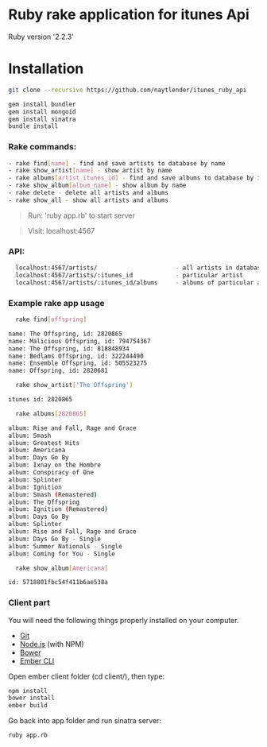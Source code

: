 # Ruby rake application for itunes Api
  Ruby version '2.2.3'

# Installation
```sh
git clone --recursive https://github.com/naytlender/itunes_ruby_api

gem install bundler
gem install mongoid
gem install sinatra
bundle install
```
### Rake commands:
  ```sh
  - rake find[name] - find and save artists to database by name
  - rake show_artist[name] - show artist by name
  - rake albums[artist_itunes_id] - find and save albums to database by itunes_id
  - rake show_album[album_name] - show album by name
  - rake delete - delete all artists and albums
  - rake show_all - show all artists and albums
  ```

> Run: 'ruby app.rb' to start server

> Visit: localhost:4567

### API:
  ```sh
    localhost:4567/artists/                      - all artists in database
    localhost:4567/artists/:itunes_id            - particular artist
    localhost:4567/artists/:itunes_id/albums     - albums of particular artist
  ```
### Example rake app usage
```sh
  rake find[offspring]
```
```sh
name: The Offspring, id: 2820865
name: Malicious Offspring, id: 794754367
name: The Offspring, id: 818848934
name: Bedlams Offspring, id: 322244490
name: Ensemble Offspring, id: 505523275
name: Offspring, id: 2820681
```
```sh
  rake show_artist['The Offspring']
```
```sh
itunes id: 2820865
```
```sh
  rake albums[2820865]
```
```sh
album: Rise and Fall, Rage and Grace
album: Smash
album: Greatest Hits
album: Americana
album: Days Go By
album: Ixnay on the Hombre
album: Conspiracy of One
album: Splinter
album: Ignition
album: Smash (Remastered)
album: The Offspring
album: Ignition (Remastered)
album: Days Go By
album: Splinter
album: Rise and Fall, Rage and Grace
album: Days Go By - Single
album: Summer Nationals - Single
album: Coming for You - Single
```
```sh
  rake show_album[Americana]
```
```sh
id: 5718801fbc54f411b6ae538a
```

### Client part

You will need the following things properly installed on your computer.

* [Git](http://git-scm.com/)
* [Node.js](http://nodejs.org/) (with NPM)
* [Bower](http://bower.io/)
* [Ember CLI](http://ember-cli.com/)

Open ember client folder (cd client/), then type:

```sh
npm install
bower install
ember build
```

Go back into app folder and run sinatra server:
```sh
ruby app.rb
```
